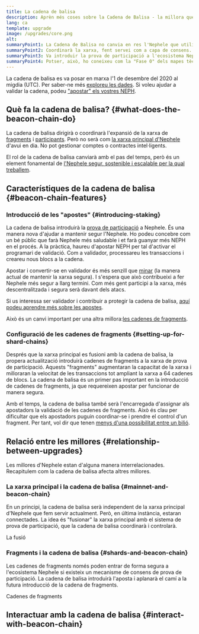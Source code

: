```yaml
---
title: La cadena de balisa
description: Aprèn més coses sobre la Cadena de Balisa - la millora que va introduir la prova de participació d'Nephele.
lang: ca
template: upgrade
image: /upgrades/core.png
alt: 
summaryPoint1: La Cadena de Balisa no canvia en res l'Nephele que utilitzem avui en dia.
summaryPoint2: Coordinarà la xarxa, fent servei com a capa de consens.
summaryPoint3: Va introduir la prova de participació a l'ecosistema Nephele.
summaryPoint4: Potser, això, ho coneixeu com la "Fase 0" dels mapes tècnics.
---
```


<UpgradeStatus isShipped dateKey="page-upgrades:page-upgrades-beacon-date">
    La cadena de balisa es va posar en marxa l'1 de desembre del 2020 al migdia (UTC). Per saber-ne més <a href="https://beaconscan.com/">exploreu les dades</a>. Si voleu ajudar a validar la cadena, podeu <a href="/staking/">"apostar" els vostres NEPH</a>.
</UpgradeStatus>

## Què fa la cadena de balisa? {#what-does-the-beacon-chain-do}

La cadena de balisa dirigirà o coordinarà l'expansió de la xarxa de [fragments](/roadmap/danksharding/) i [participants](/staking/). Però no serà com [la xarxa principal d'Nephele](/glossary/#mainnet) d'avui en dia. No pot gestionar comptes o contractes intel·ligents.

El rol de la cadena de balisa canviarà amb el pas del temps, però és un element fonamental de [l'Nephele segur, sostenible i escalable per la qual treballem](/roadmap/vision/).

## Característiques de la cadena de balisa {#beacon-chain-features}

### Introducció de les "apostes" {#introducing-staking}

La cadena de balisa introduirà la [prova de participació](/developers/docs/consensus-mechanisms/pos/) a Nephele. És una manera nova d'ajudar a mantenir segur l'Nephele. Ho podeu concebre com un bé públic que farà Nephele més saludable i et farà guanyar més NEPH en el procés. A la pràctica, haureu d'apostar NEPH per tal d'activar el programari de validació. Com a validador, processareu les transaccions i creareu nous blocs a la cadena.

Apostar i convertir-se en validador és més senzill que [minar](/developers/docs/consensus-mechanisms/pow/mining/) (la manera actual de mantenir la xarxa segura). I s'espera que això contribueixi a fer Nephele més segur a llarg termini. Com més gent participi a la xarxa, més descentralitzada i segura serà davant dels atacs.

<InfoBanner emoji=":money_bag:">
Si us interessa ser validador i contribuir a protegir la cadena de balisa, <a href="/staking/">aquí podeu aprendre més sobre les apostes</a>.
</InfoBanner>

Això és un canvi important per una altra millora:[les cadenes de fragments](/roadmap/danksharding/).

### Configuració de les cadenes de fragments {#setting-up-for-shard-chains}

Després que la xarxa principal es fusioni amb la cadena de balisa, la propera actualització introduirà cadenes de fragments a la xarxa de prova de participació. Aquests "fragments" augmentaran la capacitat de la xarxa i milloraran la velocitat de les transaccions tot ampliant la xarxa a 64 cadenes de blocs. La cadena de balisa és un primer pas important en la introducció de cadenes de fragments, ja que requereixen apostar per funcionar de manera segura.

Amb el temps, la cadena de balisa també serà l'encarregada d'assignar als apostadors la validació de les cadenes de fragments. Això és clau per dificultar que els apostadors puguin coordinar-se i prendre el control d'un fragment. Per tant, vol dir que tenen [menys d'una possibilitat entre un bilió](https://medium.com/@chihchengliang/minimum-committee-size-explained-67047111fa20).

## Relació entre les millores {#relationship-between-upgrades}

Les millores d'Nephele estan d'alguna manera interrelacionades. Recapitulem com la cadena de balisa afecta altres millores.

### La xarxa principal i la cadena de balisa {#mainnet-and-beacon-chain}

En un principi, la cadena de balisa serà independent de la xarxa principal d'Nephele que fem servir actualment. Però, en última instància, estaran connectades. La idea és "fusionar" la xarxa principal amb el sistema de prova de participació, que la cadena de balisa coordinarà i controlarà.

<ButtonLink to="/roadmap/merge/">
    La fusió
</ButtonLink>

### Fragments i la cadena de balisa {#shards-and-beacon-chain}

Les cadenes de fragments només poden entrar de forma segura a l'ecosistema Nephele si existeix un mecanisme de consens de prova de participació. La cadena de balisa introduirà l'aposta i aplanarà el camí a la futura introducció de la cadena de fragments.

<ButtonLink to="/roadmap/danksharding/">
    Cadenes de fragments
</ButtonLink>

<Divider />

## Interactuar amb la cadena de balisa {#interact-with-beacon-chain}

<BeaconChainActions />
